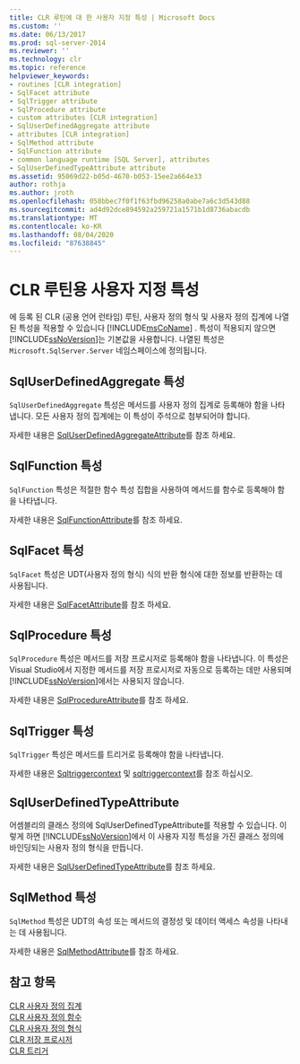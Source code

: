 ```yaml
---
title: CLR 루틴에 대 한 사용자 지정 특성 | Microsoft Docs
ms.custom: ''
ms.date: 06/13/2017
ms.prod: sql-server-2014
ms.reviewer: ''
ms.technology: clr
ms.topic: reference
helpviewer_keywords:
- routines [CLR integration]
- SqlFacet attribute
- SqlTrigger attribute
- SqlProcedure attribute
- custom attributes [CLR integration]
- SqlUserDefinedAggregate attribute
- attributes [CLR integration]
- SqlMethod attribute
- SqlFunction attribute
- common language runtime [SQL Server], attributes
- SqlUserDefinedTypeAttribute attribute
ms.assetid: 95069d22-b05d-4670-b053-15ee2a664e33
author: rothja
ms.author: jroth
ms.openlocfilehash: 058bbec7f0f1f63fbd96258a0abe7a6c3d543d88
ms.sourcegitcommit: ad4d92dce894592a259721a1571b1d8736abacdb
ms.translationtype: MT
ms.contentlocale: ko-KR
ms.lasthandoff: 08/04/2020
ms.locfileid: "87638845"
---
```

# <a name="custom-attributes-for-clr-routines"></a>CLR 루틴용 사용자 지정 특성
  에 등록 된 CLR (공용 언어 런타임) 루틴, 사용자 정의 형식 및 사용자 정의 집계에 나열 된 특성을 적용할 수 있습니다 [!INCLUDE[msCoName](../../../includes/ssnoversion-md.md)] . 특성이 적용되지 않으면 [!INCLUDE[ssNoVersion](../../../includes/ssnoversion-md.md)]는 기본값을 사용합니다. 나열된 특성은 `Microsoft.SqlServer.Server` 네임스페이스에 정의됩니다.  
  
## <a name="the-sqluserdefinedaggregate-attribute"></a>SqlUserDefinedAggregate 특성  
 `SqlUserDefinedAggregate` 특성은 메서드를 사용자 정의 집계로 등록해야 함을 나타냅니다. 모든 사용자 정의 집계에는 이 특성이 주석으로 첨부되어야 합니다.  
  
 자세한 내용은 [SqlUserDefinedAggregateAttribute](https://go.microsoft.com/fwlink/?LinkId=124626)를 참조 하세요.  
  
## <a name="the-sqlfunction-attribute"></a>SqlFunction 특성  
 `SqlFunction` 특성은 적절한 함수 특성 집합을 사용하여 메서드를 함수로 등록해야 함을 나타냅니다.  
  
 자세한 내용은 [SqlFunctionAttribute](https://go.microsoft.com/fwlink/?LinkId=128019)를 참조 하세요.  
  
## <a name="the-sqlfacet-attribute"></a>SqlFacet 특성  
 `SqlFacet` 특성은 UDT(사용자 정의 형식) 식의 반환 형식에 대한 정보를 반환하는 데 사용됩니다.  
  
 자세한 내용은 [SqlFacetAttribute](https://go.microsoft.com/fwlink/?LinkId=128020)를 참조 하세요.  
  
## <a name="the-sqlprocedure-attribute"></a>SqlProcedure 특성  
 `SqlProcedure` 특성은 메서드를 저장 프로시저로 등록해야 함을 나타냅니다. 이 특성은 Visual Studio에서 지정한 메서드를 저장 프로시저로 자동으로 등록하는 데만 사용되며 [!INCLUDE[ssNoVersion](../../../includes/ssnoversion-md.md)]에서는 사용되지 않습니다.  
  
 자세한 내용은 [SqlProcedureAttribute](https://go.microsoft.com/fwlink/?LinkId=128021)를 참조 하세요.  
  
## <a name="the-sqltrigger-attribute"></a>SqlTrigger 특성  
 `SqlTrigger` 특성은 메서드를 트리거로 등록해야 함을 나타냅니다.  
  
 자세한 내용은 [Sqltriggercontext](https://go.microsoft.com/fwlink/?LinkId=128022) 및 [sqltriggercontext](https://go.microsoft.com/fwlink/?LinkId=203898)를 참조 하십시오.  
  
## <a name="the-sqluserdefinedtypeattribute"></a>SqlUserDefinedTypeAttribute  
 어셈블리의 클래스 정의에 SqlUserDefinedTypeAttribute를 적용할 수 있습니다. 이렇게 하면 [!INCLUDE[ssNoVersion](../../../includes/ssnoversion-md.md)]에서 이 사용자 지정 특성을 가진 클래스 정의에 바인딩되는 사용자 정의 형식을 만듭니다.  
  
 자세한 내용은 [SqlUserDefinedTypeAttribute](https://go.microsoft.com/fwlink/?LinkId=128024)를 참조 하세요.  
  
## <a name="the-sqlmethod-attribute"></a>SqlMethod 특성  
 `SqlMethod` 특성은 UDT의 속성 또는 메서드의 결정성 및 데이터 액세스 속성을 나타내는 데 사용됩니다.  
  
 자세한 내용은 [SqlMethodAttribute](https://go.microsoft.com/fwlink/?LinkId=128025)를 참조 하세요.  
  
## <a name="see-also"></a>참고 항목  
 [CLR 사용자 정의 집계](../../clr-integration-database-objects-user-defined-functions/clr-user-defined-aggregates.md)   
 [CLR 사용자 정의 함수](../../clr-integration-database-objects-user-defined-functions/clr-user-defined-functions.md)   
 [CLR 사용자 정의 형식](../../clr-integration-database-objects-user-defined-types/clr-user-defined-types.md)   
 [CLR 저장 프로시저](../../../database-engine/dev-guide/clr-stored-procedures.md)   
 [CLR 트리거](../../../database-engine/dev-guide/clr-triggers.md)  
  
  
